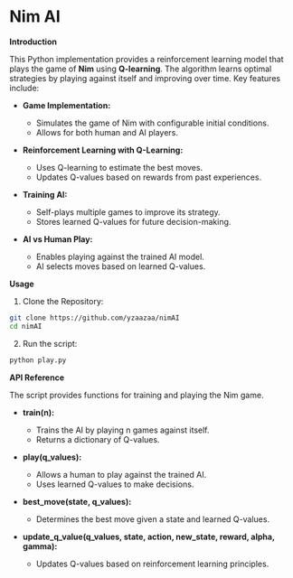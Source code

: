# Nim AI

**Introduction**

This Python implementation provides a reinforcement learning model that plays the game of **Nim** using **Q-learning**. The algorithm learns optimal strategies by playing against itself and improving over time. Key features include:

* **Game Implementation:**
  * Simulates the game of Nim with configurable initial conditions.
  * Allows for both human and AI players.

* **Reinforcement Learning with Q-Learning:**
  * Uses Q-learning to estimate the best moves.
  * Updates Q-values based on rewards from past experiences.

* **Training AI:**
  * Self-plays multiple games to improve its strategy.
  * Stores learned Q-values for future decision-making.

* **AI vs Human Play:**
  * Enables playing against the trained AI model.
  * AI selects moves based on learned Q-values.

**Usage**
1. Clone the Repository:
```bash
git clone https://github.com/yzaazaa/nimAI
cd nimAI
```

2. Run the script:
```bash
python play.py
```

**API Reference**

The script provides functions for training and playing the Nim game.

* **train(n):**

	* Trains the AI by playing n games against itself.
	* Returns a dictionary of Q-values.

* **play(q_values):**

	* Allows a human to play against the trained AI.
	* Uses learned Q-values to make decisions.

* **best_move(state, q_values):**

	* Determines the best move given a state and learned Q-values.

* **update_q_value(q_values, state, action, new_state, reward, alpha, gamma):**

	* Updates Q-values based on reinforcement learning principles.
